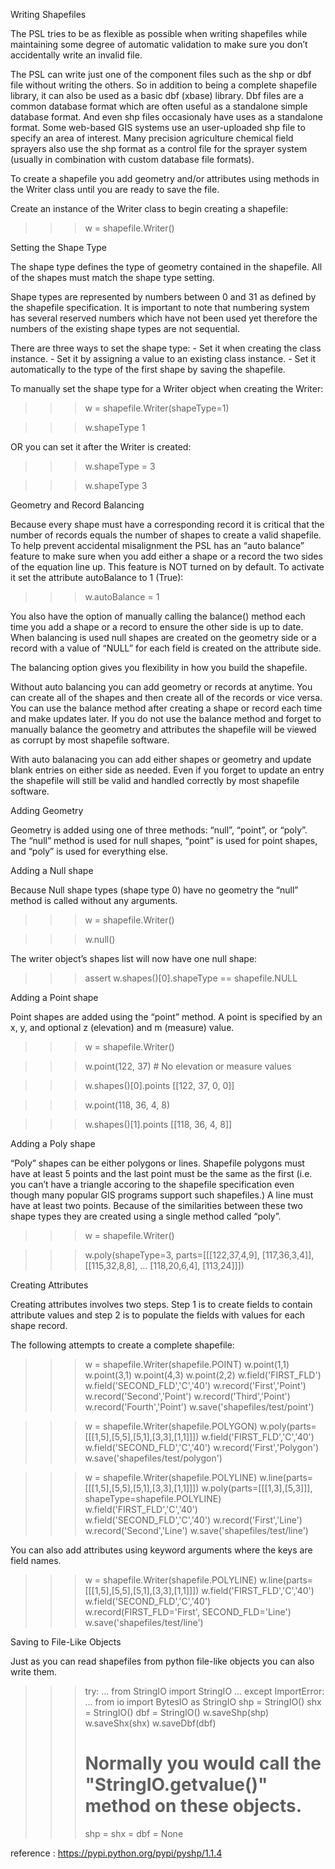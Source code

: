 Writing Shapefiles

The PSL tries to be as flexible as possible when writing shapefiles while maintaining some degree of automatic validation to make sure you don’t accidentally write an invalid file.

The PSL can write just one of the component files such as the shp or dbf file without writing the others. So in addition to being a complete shapefile library, it can also be used as a basic dbf (xbase) library. Dbf files are a common database format which are often useful as a standalone simple database format. And even shp files occasionaly have uses as a standalone format. Some web-based GIS systems use an user-uploaded shp file to specify an area of interest. Many precision agriculture chemical field sprayers also use the shp format as a control file for the sprayer system (usually in combination with custom database file formats).

To create a shapefile you add geometry and/or attributes using methods in the Writer class until you are ready to save the file.

Create an instance of the Writer class to begin creating a shapefile:
>>> w = shapefile.Writer()



Setting the Shape Type

The shape type defines the type of geometry contained in the shapefile. All of the shapes must match the shape type setting.

Shape types are represented by numbers between 0 and 31 as defined by the shapefile specification. It is important to note that numbering system has several reserved numbers which have not been used yet therefore the numbers of the existing shape types are not sequential.

There are three ways to set the shape type: - Set it when creating the class instance. - Set it by assigning a value to an existing class instance. - Set it automatically to the type of the first shape by saving the shapefile.

To manually set the shape type for a Writer object when creating the Writer:
>>> w = shapefile.Writer(shapeType=1)

>>> w.shapeType
1


OR you can set it after the Writer is created:
>>> w.shapeType = 3

>>> w.shapeType
3



Geometry and Record Balancing

Because every shape must have a corresponding record it is critical that the number of records equals the number of shapes to create a valid shapefile. To help prevent accidental misalignment the PSL has an “auto balance” feature to make sure when you add either a shape or a record the two sides of the equation line up. This feature is NOT turned on by default. To activate it set the attribute autoBalance to 1 (True):
>>> w.autoBalance = 1


You also have the option of manually calling the balance() method each time you add a shape or a record to ensure the other side is up to date. When balancing is used null shapes are created on the geometry side or a record with a value of “NULL” for each field is created on the attribute side.

The balancing option gives you flexibility in how you build the shapefile.

Without auto balancing you can add geometry or records at anytime. You can create all of the shapes and then create all of the records or vice versa. You can use the balance method after creating a shape or record each time and make updates later. If you do not use the balance method and forget to manually balance the geometry and attributes the shapefile will be viewed as corrupt by most shapefile software.

With auto balanacing you can add either shapes or geometry and update blank entries on either side as needed. Even if you forget to update an entry the shapefile will still be valid and handled correctly by most shapefile software.


Adding Geometry

Geometry is added using one of three methods: “null”, “point”, or “poly”. The “null” method is used for null shapes, “point” is used for point shapes, and “poly” is used for everything else.

Adding a Null shape

Because Null shape types (shape type 0) have no geometry the “null” method is called without any arguments.
>>> w = shapefile.Writer()

>>> w.null()


The writer object’s shapes list will now have one null shape:
>>> assert w.shapes()[0].shapeType == shapefile.NULL


Adding a Point shape

Point shapes are added using the “point” method. A point is specified by an x, y, and optional z (elevation) and m (measure) value.
>>> w = shapefile.Writer()

>>> w.point(122, 37) # No elevation or measure values

>>> w.shapes()[0].points
[[122, 37, 0, 0]]

>>> w.point(118, 36, 4, 8)

>>> w.shapes()[1].points
[[118, 36, 4, 8]]


Adding a Poly shape

“Poly” shapes can be either polygons or lines. Shapefile polygons must have at least 5 points and the last point must be the same as the first (i.e. you can’t have a triangle accoring to the shapefile specification even though many popular GIS programs support such shapefiles.) A line must have at least two points. Because of the similarities between these two shape types they are created using a single method called “poly”.
>>> w = shapefile.Writer()

>>> w.poly(shapeType=3, parts=[[[122,37,4,9], [117,36,3,4]], [[115,32,8,8],
... [118,20,6,4], [113,24]]])



Creating Attributes

Creating attributes involves two steps. Step 1 is to create fields to contain attribute values and step 2 is to populate the fields with values for each shape record.

The following attempts to create a complete shapefile:
>>> w = shapefile.Writer(shapefile.POINT)
>>> w.point(1,1)
>>> w.point(3,1)
>>> w.point(4,3)
>>> w.point(2,2)
>>> w.field('FIRST_FLD')
>>> w.field('SECOND_FLD','C','40')
>>> w.record('First','Point')
>>> w.record('Second','Point')
>>> w.record('Third','Point')
>>> w.record('Fourth','Point')
>>> w.save('shapefiles/test/point')

>>> w = shapefile.Writer(shapefile.POLYGON)
>>> w.poly(parts=[[[1,5],[5,5],[5,1],[3,3],[1,1]]])
>>> w.field('FIRST_FLD','C','40')
>>> w.field('SECOND_FLD','C','40')
>>> w.record('First','Polygon')
>>> w.save('shapefiles/test/polygon')

>>> w = shapefile.Writer(shapefile.POLYLINE)
>>> w.line(parts=[[[1,5],[5,5],[5,1],[3,3],[1,1]]])
>>> w.poly(parts=[[[1,3],[5,3]]], shapeType=shapefile.POLYLINE)
>>> w.field('FIRST_FLD','C','40')
>>> w.field('SECOND_FLD','C','40')
>>> w.record('First','Line')
>>> w.record('Second','Line')
>>> w.save('shapefiles/test/line')


You can also add attributes using keyword arguments where the keys are field names.
>>> w = shapefile.Writer(shapefile.POLYLINE)
>>> w.line(parts=[[[1,5],[5,5],[5,1],[3,3],[1,1]]])
>>> w.field('FIRST_FLD','C','40')
>>> w.field('SECOND_FLD','C','40')
>>> w.record(FIRST_FLD='First', SECOND_FLD='Line')
>>> w.save('shapefiles/test/line')



Saving to File-Like Objects

Just as you can read shapefiles from python file-like objects you can also write them.
>>> try:
...     from StringIO import StringIO
... except ImportError:
...     from io import BytesIO as StringIO
>>> shp = StringIO()
>>> shx = StringIO()
>>> dbf = StringIO()
>>> w.saveShp(shp)
>>> w.saveShx(shx)
>>> w.saveDbf(dbf)
>>> # Normally you would call the "StringIO.getvalue()" method on these objects.
>>> shp = shx = dbf = None

reference :
https://pypi.python.org/pypi/pyshp/1.1.4

